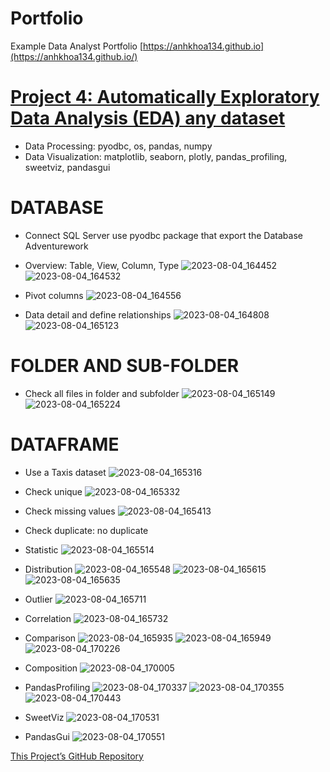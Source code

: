 # Portfolio
Example Data Analyst Portfolio
[https://anhkhoa134.github.io](https://anhkhoa134.github.io/)


# [Project 4: Automatically Exploratory Data Analysis (EDA) any dataset](https://github.com/anhkhoa134/portfolio/tree/main/Project_4)

* Data Processing: pyodbc, os, pandas, numpy
* Data Visualization: matplotlib, seaborn, plotly, pandas_profiling, sweetviz, pandasgui

# DATABASE
* Connect SQL Server use pyodbc package that export the Database Adventurework 
* Overview: Table, View, Column, Type
![2023-08-04_164452](https://github.com/anhkhoa134/portfolio/assets/108108639/ba933f7a-aa34-4dbb-ab66-80da304720d5)
![2023-08-04_164532](https://github.com/anhkhoa134/portfolio/assets/108108639/17201271-8ec4-4ce2-9450-b2c0101302c2)

* Pivot columns
![2023-08-04_164556](https://github.com/anhkhoa134/portfolio/assets/108108639/57bc03dc-81c8-408d-a745-5851f5565100)

* Data detail and define relationships
![2023-08-04_164808](https://github.com/anhkhoa134/portfolio/assets/108108639/1b4104e5-0b59-4de1-b8d0-62e87ca929d8)
![2023-08-04_165123](https://github.com/anhkhoa134/portfolio/assets/108108639/6a468d37-8942-48a6-803b-6d14400067f3)

# FOLDER AND SUB-FOLDER
* Check all files in folder and subfolder
![2023-08-04_165149](https://github.com/anhkhoa134/portfolio/assets/108108639/0c1ebf19-5949-4717-9128-cb9fe70432e5)
![2023-08-04_165224](https://github.com/anhkhoa134/portfolio/assets/108108639/13d54bc8-45cd-43ce-9426-b245331cea32)

# DATAFRAME
* Use a Taxis dataset
![2023-08-04_165316](https://github.com/anhkhoa134/portfolio/assets/108108639/b424b152-82a0-4701-ba1a-5329d5440ac3)

* Check unique
![2023-08-04_165332](https://github.com/anhkhoa134/portfolio/assets/108108639/3ce9b2c7-d3a3-4ffe-b042-0b77913ba0a1)

* Check missing values
![2023-08-04_165413](https://github.com/anhkhoa134/portfolio/assets/108108639/d3c73830-6652-437e-a60c-11b93d463d62)

* Check duplicate: no duplicate
  
* Statistic
![2023-08-04_165514](https://github.com/anhkhoa134/portfolio/assets/108108639/978996aa-7773-456c-8cad-2de08fd0dcc9)

* Distribution
![2023-08-04_165548](https://github.com/anhkhoa134/portfolio/assets/108108639/6fbb151a-0bbb-4c45-a8bd-c33860683b2a)
![2023-08-04_165615](https://github.com/anhkhoa134/portfolio/assets/108108639/afa363bc-3cf0-4c22-8c8c-b7671f5fb5a3)
![2023-08-04_165635](https://github.com/anhkhoa134/portfolio/assets/108108639/998a1185-65b4-4b71-afcf-224b8f533bd0)

* Outlier
![2023-08-04_165711](https://github.com/anhkhoa134/portfolio/assets/108108639/a9245845-5a10-43d6-bbda-2f5fa5b2c8ed)

* Correlation
![2023-08-04_165732](https://github.com/anhkhoa134/portfolio/assets/108108639/d4c18e98-457e-47ca-af37-73fc1c8acb27)

* Comparison
![2023-08-04_165935](https://github.com/anhkhoa134/portfolio/assets/108108639/533e7185-7573-4806-8f0e-25d9ceb8565b)
![2023-08-04_165949](https://github.com/anhkhoa134/portfolio/assets/108108639/7e8394af-5a55-412c-ae3e-5834c4f40d61)
![2023-08-04_170226](https://github.com/anhkhoa134/portfolio/assets/108108639/0d73b123-6cfe-4520-a857-e69afb9508be)

* Composition
![2023-08-04_170005](https://github.com/anhkhoa134/portfolio/assets/108108639/42dc22b8-814d-4622-b0b8-c70e24900bd1)

* PandasProfiling
![2023-08-04_170337](https://github.com/anhkhoa134/portfolio/assets/108108639/f16862ae-a43f-45eb-9621-7826887cb3c0)
![2023-08-04_170355](https://github.com/anhkhoa134/portfolio/assets/108108639/6216461b-f207-49f6-a6f4-99e6608ae743)
![2023-08-04_170443](https://github.com/anhkhoa134/portfolio/assets/108108639/ee33be73-7895-4e83-bca3-da6762f1f161)

* SweetViz
![2023-08-04_170531](https://github.com/anhkhoa134/portfolio/assets/108108639/402c6e18-24cf-441d-bad7-e555187b8da6)

* PandasGui
![2023-08-04_170551](https://github.com/anhkhoa134/portfolio/assets/108108639/d9721d9e-acb5-445b-98aa-106ffe481c12)

[This Project’s GitHub Repository](https://github.com/anhkhoa134/portfolio/tree/main/Project_4)


